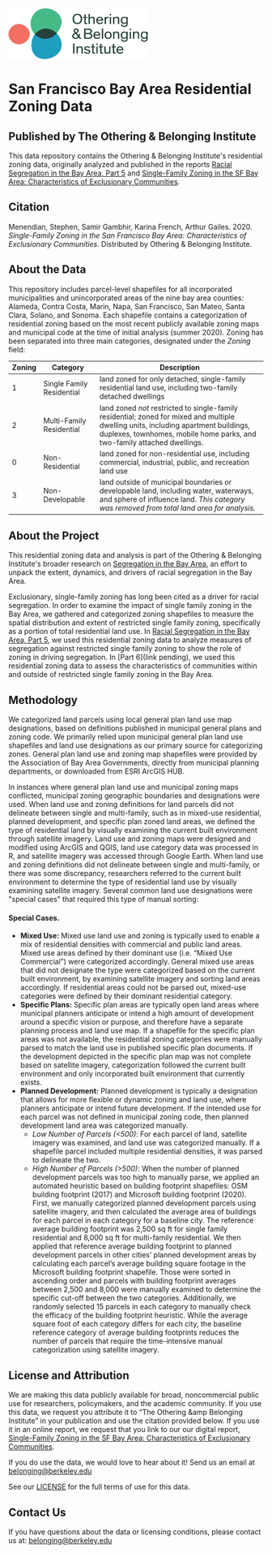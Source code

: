<img src="obi_logo.png" width="275" height="100">

# San Francisco Bay Area Residential Zoning Data
## Published by The Othering &amp; Belonging Institute

This data repository contains the Othering &amp; Belonging Institute's residential zoning data, originally analyzed and published in the reports [Racial Segregation in the Bay Area, Part 5](https://belonging.berkeley.edu/racial-segregation-san-francisco-bay-area-part-5) and [Single-Family Zoning in the SF Bay Area: Characteristics of Exclusionary Communities](https://belonging.berkeley.edu/single-family-zoning-san-francisco-bay-area). 

## Citation
Menendian, Stephen, Samir Gambhir, Karina French, Arthur Gailes. 2020. *Single-Family Zoning in the San Francisco Bay Area: Characteristics of Exclusionary Communities*. Distributed by Othering &amp; Belonging Institute. 

## About the Data
This repository includes parcel-level shapefiles for all incorporated municipalities and unincorporated areas of the nine bay area counties: Alameda, Contra Costa, Marin, Napa, San Francisco, San Mateo, Santa Clara, Solano, and Sonoma. Each shapefile contains a categorization of residential zoning based on the most recent publicly available zoning maps and municipal code at the time of initial analysis (summer 2020). Zoning has been separated into three main categories, designated under the *Zoning* field: 

Zoning | Category | Description
------------ | ------------- | ------------- 
 1 | Single Family Residential | land zoned for only  detached, single-family residential land use, including two-family detached dwellings 
 2 | Multi-Family Residential | land zoned *not* restricted to single-family residential; zoned for mixed and multiple dwelling units, including apartment buildings, duplexes, townhomes, mobile home parks, and two-family attached dwellings.
 0 | Non-Residential | land zoned for non-residential use, including commercial, industrial, public, and recreation land use 
 3 | Non-Developable | land outside of municipal boundaries or developable land, including water, waterways, and sphere of influence land. *This category was removed from total land area for analysis.*

## About the Project
This residential zoning data and analysis is part of the Othering &amp; Belonging Institute's broader research on [Segregation in the Bay Area](https://belonging.berkeley.edu/segregationinthebay), an effort to unpack the extent, dynamics, and drivers of racial segregation in the Bay Area. 

Exclusionary, single-family zoning has long been cited as a driver for racial segregation. In order to examine the impact of single family zoning in the Bay Area, we gathered and categorized zoning shapefiles to measure the spatial distribution and extent of restricted single family zoning, specifically as a portion of total residential land use. In [Racial Segregation in the Bay Area, Part 5](https://belonging.berkeley.edu/racial-segregation-san-francisco-bay-area-part-5), we used this residential zoning data to analyze measures of segregation against restricted single family zoning to show the role of zoning in driving segregation. In [Part 6](link pending), we used this residential zoning data to assess the characteristics of communities within and outside of restricted single family zoning in the Bay Area.

## Methodology
We categorized land parcels using local general plan land use map designations, based on definitions published in municipal general plans and zoning code. We primarily relied upon municipal general plan land use shapefiles and land use designations as our primary source for categorizing zones. General plan land use and zoning map shapefiles were provided by the Association of Bay Area Governments, directly from municipal planning departments, or downloaded from ESRI ArcGIS HUB.     

In instances where general plan land use and municipal zoning maps conflicted, municipal zoning geographic boundaries and designations were used. When land use and zoning definitions for land parcels did not delineate between single and multi-family, such as in mixed-use residential, planned development, and specific plan zoned land areas, we defined the type of residential land by visually examining the current built environment through satellite imagery. Land use and zoning maps were designed and modified using ArcGIS and QGIS, land use category data was processed in R, and satellite imagery was accessed through Google Earth.  When land use and zoning definitions did not delineate between single and multi-family, or there was some discrepancy, researchers referred to the current built environment to determine the type of residential land use by visually examining satellite imagery. Several common land use designations were "special cases" that required this type of manual sorting: 

#### Special Cases. 
* **Mixed Use:**  Mixed use land use and zoning is typically used to enable a mix of residential densities with commercial and public land areas. Mixed use areas defined by their dominant use (i.e. “Mixed Use Commercial”) were categorized accordingly. General mixed use areas that did not designate the type were categorized based on the current built environment, by examining satellite imagery and sorting land areas accordingly. If residential areas could not be parsed out, mixed-use categories were defined by their dominant residential category.
* **Specific Plans:** Specific plan areas are typically open land areas where municipal planners anticipate or intend a high amount of development around a specific vision or purpose, and therefore have a separate planning process and land use map. If a shapefile for the specific plan areas was not available, the residential zoning categories were manually parsed to match the land use in published specific plan documents. If the development depicted in the specific plan map was not complete based on satellite imagery, categorization followed the current built environment and only incorporated built environment that currently exists.
* **Planned Development:**  Planned development is typically a designation that allows for more flexible or dynamic zoning and land use, where planners anticipate or intend future development. If the intended use for each parcel was not defined in municipal zoning code, then planned development land area was categorized manually.    
  + *Low Number of Parcels (<500)*: For each parcel of land, satellite imagery was examined, and land use was categorized manually. If a shapefile parcel included multiple residential densities, it was parsed to delineate the two.  
  + *High Number of Parcels (>500)*: When the number of planned development parcels was too high to manually parse, we applied an automated heuristic based on building footprint shapefiles: OSM building footprint (2017) and Microsoft building footprint (2020). First, we manually categorized planned development parcels using satellite imagery, and then calculated the average area of buildings for each parcel in each category for a baseline city. The reference average building footprint was 2,500 sq ft for single family residential and 8,000 sq ft for multi-family residential. We then applied that reference average building footprint to planned development parcels in other cities’ planned development areas by calculating each parcel’s average building square footage in the Microsoft building footprint shapefile. Those were sorted in ascending order and parcels with building footprint averages between 2,500 and 8,000 were manually examined to determine the specific cut-off between the two categories. Additionally, we randomly selected 15 parcels in each category to manually check the efficacy of the building footprint heuristic. While the average square foot of each category differs for each city, the baseline reference category of average building footprints reduces the number of parcels that require the time-intensive manual categorization using satellite imagery.

## License and Attribution
We are making this data publicly available for broad, noncommercial public use for researchers, policymakers, and the academic community. If you use this data, we request you attribute it to “The Othering &amp Belonging Institute” in your publication and use the citation provided below. If you use it in an online report, we request that you link to our our digital report, [Single-Family Zoning in the SF Bay Area: Characteristics of Exclusionary Communities](https://belonging.berkeley.edu/single-family-zoning-san-francisco-bay-area).  

If you do use the data, we would love to hear about it! Send us an email at <belonging@berkeley.edu>

See our [LICENSE](https://github.com/ksfrench/BayAreaZoning/blob/ksfrench-patch-1/LICENSE.txt) for the full terms of use for this data.

## Contact Us
If you have questions about the data or licensing conditions, please contact us at: <belonging@berkeley.edu>
